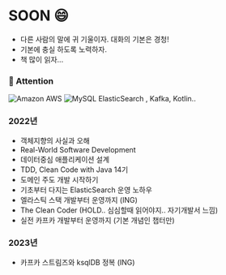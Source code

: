 # SOON 😄
- 다른 사람의 말에 귀 기울이자. 대화의 기본은 경청!
- 기본에 충실 하도록 노력하자.
- 책 많이 읽자... 

### 🌱 Attention
![Amazon AWS](https://img.shields.io/badge/-Amazon%20AWS-232F3E?style=falt-square&logo=Amazon%20AWS&logoColor=white)
![MySQL](https://img.shields.io/badge/-MySQL-4479A1?style=falt-square&logo=MySQL&logoColor=white)
ElasticSearch , 
Kafka,
Kotlin..


### 2022년
- 객체지향의 사실과 오해
- Real-World Software Development 
- 데이터중심 애플리케이션 설계
- TDD, Clean Code with Java 14기
- 도메인 주도 개발 시작하기
- 기초부터 다지는 ElasticSearch 운영 노하우
- 엘라스틱 스택 개발부터 운영까지 (ING)
- The Clean Coder (HOLD.. 심심할때 읽어야지.. 자기개발서 느낌)
- 실전 카프카 개발부터 운영까지 (기본 개념인 챕터만)

### 2023년
- 카프카 스트림즈와 ksqlDB 정복 (ING)

<!--
**SoonMyeong/SoonMyeong** is a ✨ _special_ ✨ repository because its `README.md` (this file) appears on your GitHub profile.

Here are some ideas to get you started:

- 🔭 I’m currently working on ...
- 🌱 I’m currently learning ...
- 👯 I’m looking to collaborate on ...
- 🤔 I’m looking for help with ...
- 💬 Ask me about ...
- 📫 How to reach me: ...
- 😄 Pronouns: ...
- ⚡ Fun fact: ...
-->
